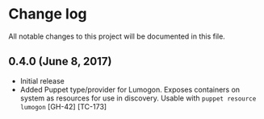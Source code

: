 # Change log

All notable changes to this project will be documented in this file.

## 0.4.0 (June 8, 2017)

- Initial release
- Added Puppet type/provider for Lumogon. Exposes containers on system as
  resources for use in discovery. Usable with `puppet resource lumogon`
  [GH-42] [TC-173]

